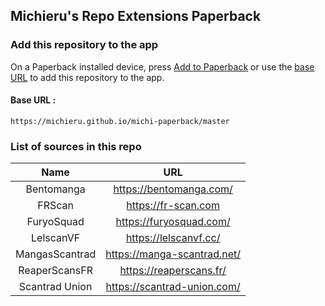 ## Michieru's Repo Extensions Paperback

### Add this repository to the app

On a Paperback installed device, press [Add to Paperback](paperback://addRepo?displayName=Michieru%27s%20Extensions&url=https%3A%2F%2Fmichieru.github.io%2Fmichi-paperback%2Fmaster) or use the [base URL](https://michieru.github.io/michi-paperback/master) to add this repository to the app.

#### Base URL :
```
https://michieru.github.io/michi-paperback/master
```

### List of sources in this repo

|       Name        |               URL               |
| :---------------: | :-----------------------------: |
| Bentomanga        | https://bentomanga.com/         |
| FRScan            | https://fr-scan.com             |
| FuryoSquad        | https://furyosquad.com/         |
| LelscanVF         | https://lelscanvf.cc/           |
| MangasScantrad    | https://manga-scantrad.net/     |
| ReaperScansFR     | https://reaperscans.fr/         |
| Scantrad Union    | https://scantrad-union.com/     |